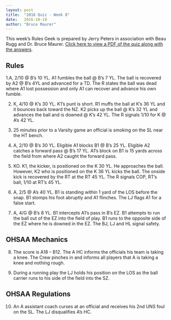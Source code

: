 ```yaml
---
layout: post
title:  "2016 Quiz - Week 8"
date:   2016-10-19
author: "Bruce Maurer"
---
```


This week’s Rules Geek is prepared by Jerry Peters in association with Beau Rugg
and Dr. Bruce Maurer. [Click here to view a PDF of the quiz along with the
answers](https://storage.googleapis.com/ohsaa-websites/quizzes/2016/2016_week_8_quiz.pdf).

## Rules
1.A, 2/10 @ B’s 10 YL. A1 fumbles the ball @ B’s 7 YL. The ball is recovered by
A2 @ B‘s 4YL and advanced for a TD. The R states the ball was dead where A1 lost
possession and only A1 can recover and advance his own fumble.

2. K, 4/10 @ K’s 30 YL. K1’s punt is short. R1 muffs the ball at K’s 36 YL and
   it bounces back toward the NZ. K2 picks up the ball @ K’s 32 YL and advances
the ball and is downed @ K’s 42 YL. The R signals 1/10 for K @ A’s 42 YL.

3. 25 minutes prior to a Varsity game an official is smoking on the SL near the
   HT bench.

4. A, 2/10 @ B’s 30 YL. Eligible A1 blocks B1 @ B’s 25 YL. Eligible A2 catches a
   forward pass @ B’s 17 YL. A1’s block on B1 is 15 yards across the field from
where A2 caught the forward pass.

5. KO. K1, the kicker, is positioned on the K 30 YL. He approaches the ball.
   However, K2 who is positioned on the K 36 YL kicks the ball. The onside kick
is recovered by the RT at the RT 45 YL. The R signals COP, RT’s ball, 1/10 at
RT’s 45 YL.

6. A, 2/5 @ A’s 40 YL. B1 is standing within 1 yard of the LOS before the snap.
   B1 stomps his foot abruptly and A1 flinches. The LJ flags A1 for a false
start.

7. A, 4/G @ B’s 8 YL. B1 intercepts A1’s pass in B’s EZ. B1 attempts to run the
   ball out of the EZ into the field of play. B1 runs to the opposite side of
the EZ where he is downed in the EZ. The BJ, LJ and HL signal safety.

## OHSAA Mechanics
8. The score is A18 – B12. The A HC informs the officials his team is taking a
   knee. The Crew pinches in and informs all players that A is taking a knee and
nothing rough.

9. During a running play the LJ holds his position on the LOS as the ball
   carrier runs to his side of the field into the SZ.

## OHSAA Regulations
10. An A assistant coach curses at an official and receives his 2nd UNS foul on
    the SL. The LJ disqualifies A’s HC.
